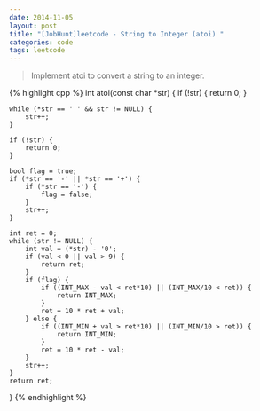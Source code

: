 ```yaml
---
date: 2014-11-05
layout: post
title: "[JobHunt]leetcode - String to Integer (atoi) "
categories: code
tags: leetcode
---
```


>Implement atoi to convert a string to an integer.

{% highlight cpp %}
int atoi(const char *str) {
    if (!str) {
        return 0;
    }

    while (*str == ' ' && str != NULL) {
        str++;
    }

    if (!str) {
        return 0;
    }

    bool flag = true;
    if (*str == '-' || *str == '+') {
        if (*str == '-') {
            flag = false;
        }
        str++;
    }

    int ret = 0;
    while (str != NULL) {
        int val = (*str) - '0';
        if (val < 0 || val > 9) {
            return ret;
        }
        if (flag) {
            if ((INT_MAX - val < ret*10) || (INT_MAX/10 < ret)) {
                return INT_MAX;
            }
            ret = 10 * ret + val;
        } else {
            if ((INT_MIN + val > ret*10) || (INT_MIN/10 > ret)) {
                return INT_MIN;
            }
            ret = 10 * ret - val;
        }
        str++;
    }
    return ret;
}
{% endhighlight %}